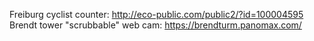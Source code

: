 Freiburg cyclist counter: http://eco-public.com/public2/?id=100004595
Brendt tower "scrubbable" web cam: https://brendturm.panomax.com/